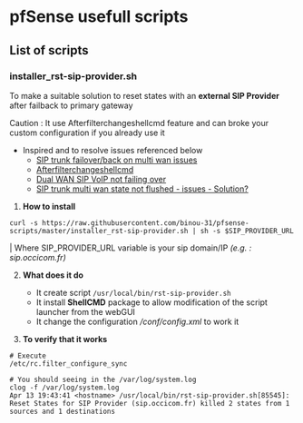 # pfSense usefull scripts

## List of scripts

### installer_rst-sip-provider.sh

To make a suitable solution to reset states with an **external SIP Provider** after failback to primary gateway

Caution : It use Afterfilterchangeshellcmd feature and can broke your custom configuration if you already use it

* Inspired and to resolve issues referenced below
    * [SIP trunk failover/back on multi wan issues](https://forum.netgate.com/topic/58885/sip-trunk-failover-back-on-multi-wan-issues)
    * [Afterfilterchangeshellcmd](https://forum.netgate.com/topic/10704/afterfilterchangeshellcmd)
    * [Dual WAN SIP VoIP not failing over](https://forum.netgate.com/topic/110822/dual-wan-sip-voip-not-failing-over)
    * [SIP trunk multi wan state not flushed - issues - Solution?](https://forum.netgate.com/topic/66547/sip-trunk-multi-wan-state-not-flushed-issues-solution)

1. **How to install**

```shell
curl -s https://raw.githubusercontent.com/binou-31/pfsense-scripts/master/installer_rst-sip-provider.sh | sh -s $SIP_PROVIDER_URL
```

| Where SIP_PROVIDER_URL variable is your sip domain/IP *(e.g. : sip.occicom.fr)*

2. **What does it do**
   * It create script `/usr/local/bin/rst-sip-provider.sh`
   * It install **ShellCMD** package to allow modification of the script launcher from the webGUI
   * It change the configuration _/conf/config.xml_ to work it

3. **To verify that it works**

```shell
# Execute
/etc/rc.filter_configure_sync

# You should seeing in the /var/log/system.log
clog -f /var/log/system.log
Apr 13 19:43:41 <hostname> /usr/local/bin/rst-sip-provider.sh[85545]: Reset States for SIP Provider (sip.occicom.fr) killed 2 states from 1 sources and 1 destinations
```